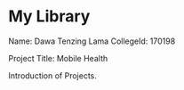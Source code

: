 # My Library

Name: Dawa Tenzing Lama
CollegeId: 170198

Project Title: Mobile Health

Introduction of Projects.

